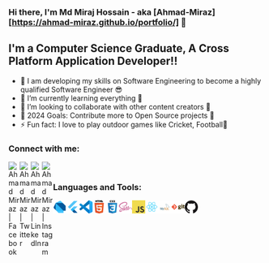 ### Hi there, I'm Md Miraj Hossain - aka [Ahmad-Miraz] [https://ahmad-miraz.github.io/portfolio/] 👋

## I'm a Computer Science Graduate, A Cross Platform Application Developer!!
- 🔭 I am developing my skills on Software Engineering to become a highly qualified Software Engineer 😎
- 🌱 I’m currently learning everything 🤣
- 👯 I’m looking to collaborate with other content creators 👀
- 🥅 2024 Goals: Contribute more to Open Source projects 🙌
- ⚡ Fun fact: I love to play outdoor games like Cricket, Football🥎
### Connect with me:
[<img align="left" alt="Ahmad Miraz | Facebook" width="22px" src="https://cdn.jsdelivr.net/npm/simple-icons@v3/icons/facebook.svg" />][facebook]
[<img align="left" alt="Ahmad Miraz | Twitter" width="22px" src="https://cdn.jsdelivr.net/npm/simple-icons@v3/icons/twitter.svg" />][twitter]
[<img align="left" alt="Ahmad Miraz | LinkedIn" width="22px" src="https://cdn.jsdelivr.net/npm/simple-icons@v3/icons/linkedin.svg" />][linkedin]
[<img align="left" alt="Ahmad Miraz | Instagram" width="22px" src="https://cdn.jsdelivr.net/npm/simple-icons@v3/icons/instagram.svg" />][instagram]
<br />
### Languages and Tools:
<img align="left" alt="Dart" width="26px" src="https://raw.githubusercontent.com/github/explore/80688e429a7d4ef2fca1e82350fe8e3517d3494d/topics/dart/dart.png" />
<img align="left" alt="Flutter" width="26px" src="https://raw.githubusercontent.com/github/explore/80688e429a7d4ef2fca1e82350fe8e3517d3494d/topics/flutter/flutter.png" />
<img align="left" alt="Visual Studio Code" width="26px" src="https://raw.githubusercontent.com/github/explore/80688e429a7d4ef2fca1e82350fe8e3517d3494d/topics/visual-studio-code/visual-studio-code.png" />
<img align="left" alt="HTML5" width="26px" src="https://raw.githubusercontent.com/github/explore/80688e429a7d4ef2fca1e82350fe8e3517d3494d/topics/html/html.png" />
<img align="left" alt="CSS3" width="26px" src="https://raw.githubusercontent.com/github/explore/80688e429a7d4ef2fca1e82350fe8e3517d3494d/topics/css/css.png" />
<img align="left" alt="Sass" width="26px" src="https://raw.githubusercontent.com/github/explore/80688e429a7d4ef2fca1e82350fe8e3517d3494d/topics/sass/sass.png" />
<img align="left" alt="JavaScript" width="26px" src="https://raw.githubusercontent.com/github/explore/80688e429a7d4ef2fca1e82350fe8e3517d3494d/topics/javascript/javascript.png" />
<img align="left" alt="React" width="26px" src="https://raw.githubusercontent.com/github/explore/80688e429a7d4ef2fca1e82350fe8e3517d3494d/topics/react/react.png" />
<img align="left" alt="MySQL" width="26px" src="https://raw.githubusercontent.com/github/explore/80688e429a7d4ef2fca1e82350fe8e3517d3494d/topics/mysql/mysql.png" />
<img align="left" alt="Git" width="26px" src="https://raw.githubusercontent.com/github/explore/80688e429a7d4ef2fca1e82350fe8e3517d3494d/topics/git/git.png" />
<img align="left" alt="GitHub" width="26px" src="https://raw.githubusercontent.com/github/explore/78df643247d429f6cc873026c0622819ad797942/topics/github/github.png" />
<br />
<br />

[My Portfolio]: https://ahmad-miraz.github.io/portfolio/
[facebook]:https://www.facebook.com/ahmad.miraz.121/
[twitter]: https://twitter.com/AhmadMiraz1
[instagram]: https://instagram.com/ahmad_miraz
[linkedin]: https://www.linkedin.com/in/md-miraj-hossain-26b2541a9/


